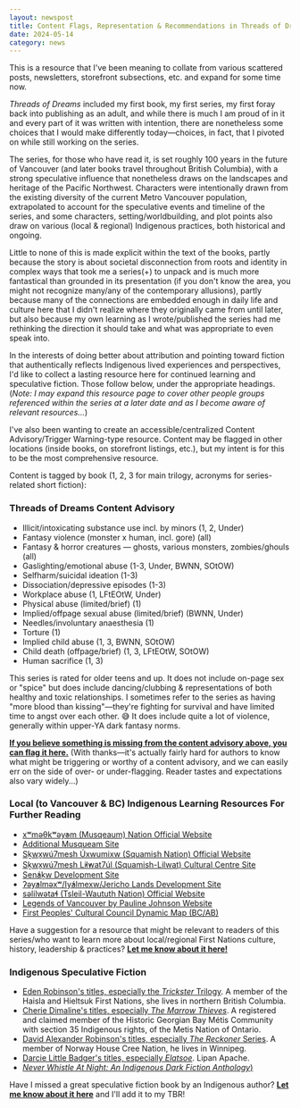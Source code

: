 ```yaml
---
layout: newspost
title: Content Flags, Representation & Recommendations in Threads of Dreams
date: 2024-05-14
category: news
---
```


This is a resource that I've been meaning to collate from various scattered posts, newsletters, storefront subsections, etc. and expand for some time now.

*Threads of Dreams* included my first book, my first series, my first foray back into publishing as an adult, and while there is much I am proud of in it and every part of it was written with intention, there are nonetheless some choices that I would make differently today—choices, in fact, that I pivoted on while still working on the series.

The series, for those who have read it, is set roughly 100 years in the future of Vancouver (and later books travel throughout British Columbia), with a strong speculative influence that nonetheless draws on the landscapes and heritage of the Pacific Northwest. Characters were intentionally drawn from the existing diversity of the current Metro Vancouver population, extrapolated to account for the speculative events and timeline of the series, and some characters, setting/worldbuilding, and plot points also draw on various (local & regional) Indigenous practices, both historical and ongoing.

Little to none of this is made explicit within the text of the books, partly because the story is about societal disconnection from roots and identity in complex ways that took me a series(+) to unpack and is much more fantastical than grounded in its presentation (if you don't know the area, you might not recognize many/any of the contemporary allusions), partly because many of the connections are embedded enough in daily life and culture here that I didn't realize where they originally came from until later, but also because my own learning as I wrote/published the series had me rethinking the direction it should take and what was appropriate to even speak into. 

In the interests of doing better about attribution and pointing toward fiction that authentically reflects Indigenous lived experiences and perspectives, I'd like to collect a lasting resource here for continued learning and speculative fiction. Those follow below, under the appropriate headings. (*Note: I may expand this resource page to cover other people groups referenced within the series at a later date and as I become aware of relevant resources...*)

I've also been wanting to create an accessible/centralized Content Advisory/Trigger Warning-type resource. Content may be flagged in other locations (inside books, on storefront listings, etc.), but my intent is for this to be the most comprehensive resource.

Content is tagged by book (1, 2, 3 for main trilogy, acronyms for series-related short fiction):

### Threads of Dreams Content Advisory

 - Illicit/intoxicating substance use incl. by minors (1, 2, Under)
 - Fantasy violence (monster x human, incl. gore) (all)
 - Fantasy & horror creatures — ghosts, various monsters, zombies/ghouls (all)
 - Gaslighting/emotional abuse (1-3, Under, BWNN, SOtOW)
 - Selfharm/suicidal ideation (1-3)
 - Dissociation/depressive episodes (1-3)
 - Workplace abuse (1, LFtEOtW, Under)
 - Physical abuse (limited/brief) (1)
 - Implied/offpage sexual abuse (limited/brief) (BWNN, Under)
 - Needles/involuntary anaesthesia (1)
 - Torture (1)
 - Implied child abuse (1, 3, BWNN, SOtOW)
 - Child death (offpage/brief) (1, 3, LFtEOtW, SOtOW)
 - Human sacrifice (1, 3)

 This series is rated for older teens and up. It does not include on-page sex or "spice" but does include dancing/clubbing & representations of both healthy and toxic relationships. I sometimes refer to the series as having "more blood than kissing"—they're fighting for survival and have limited time to angst over each other. 😅 It does include quite a lot of violence, generally within upper-YA dark fantasy norms.
 
 [**If you believe something is missing from the content advisory above, you can flag it here.**](https://docs.google.com/forms/d/e/1FAIpQLSfnbAZnZ9kgTJm7yldczKNq6Z4f5KYIdPtiWEj2zkvntH1kmQ/viewform?usp=sf_link) (With thanks—it's actually fairly hard for authors to know what might be triggering or worthy of a content advisory, and we can easily err on the side of over- or under-flagging. Reader tastes and expectations also vary widely...)

 ### Local (to Vancouver & BC) Indigenous Learning Resources For Further Reading

 - [xʷməθkʷəy̓əm (Musqeaum) Nation Official Website](https://www.musqueam.bc.ca/our-story/)
 - [Additional Musqueam Site](http://musqueam.zenutech.com/our-story)
 - [Sḵwx̱wú7mesh Úxwumixw (Squamish Nation) Official Website](https://www.squamish.net/about-our-nation/)
 - [Sḵwx̱wú7mesh L̓il̓wat7úl (Squamish-Lilwat) Cultural Centre Site](https://slcc.ca/history/)
 - [Sen̓áḵw Development Site](https://senakw.com/)
 - [ʔəy̓alməxʷ/Iy̓álmexw/Jericho Lands Development Site](https://www.clc-sic.ca/real-estate/jericho-lands)
 - [səlilwətaɬ (Tsleil-Waututh Nation) Official Website](https://twnation.ca/our-story/)
 - [Legends of Vancouver by Pauline Johnson Website](https://www.legendsofvancouver.net/)
 - [First Peoples' Cultural Council Dynamic Map (BC/AB)](https://fpcc.ca/stories/first-peoples-map/)

 Have a suggestion for a resource that might be relevant to readers of this series/who want to learn more about local/regional First Nations culture, history, leadership & practices? [**Let me know about it here!**](https://docs.google.com/forms/d/e/1FAIpQLSfnbAZnZ9kgTJm7yldczKNq6Z4f5KYIdPtiWEj2zkvntH1kmQ/viewform?usp=sf_link)
 
 ### Indigenous Speculative Fiction

 - [Eden Robinson's titles, especially the *Trickster* Trilogy](https://www.bukowskiagency.com/robinson-titles-page). A member of the Haisla and Hieltsuk First Nations, she lives in northern British Columbia.
 - [Cherie Dimaline's titles, especially *The Marrow Thieves*](https://www.cheriedimaline.com/books). A registered and claimed member of the Historic Georgian Bay Métis Community with section 35 Indigenous rights, of the Metis Nation of Ontario.
 - [David Alexander Robinson's titles, especially *The Reckoner* Series](https://www.darobertson.ca/). A member of Norway House Cree Nation, he lives in Winnipeg.
 - [Darcie Little Badger's titles, especially *Elatsoe*](https://darcielittlebadger.wordpress.com/my-short-stories/). Lipan Apache.
 - [*Never Whistle At Night: An Indigenous Dark Fiction Anthology*)](https://shanehawk.com/pages/nwan)

Have I missed a great speculative fiction book by an Indigenous author? [**Let me know about it here**](https://docs.google.com/forms/d/e/1FAIpQLSfnbAZnZ9kgTJm7yldczKNq6Z4f5KYIdPtiWEj2zkvntH1kmQ/viewform?usp=sf_link) and I'll add it to my TBR!
